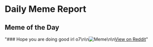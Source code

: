 # Daily Meme Report

## Meme of the Day
"### Hope you are doing good irl o7\n\n![Meme](https://i.redd.it/wdhwsz0iqdtd1.png)\n\n[View on Reddit](https://redd.it/1fyf7ao)"
